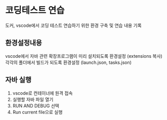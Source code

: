 # 코딩테스트 연습
도커, vscode에서 코딩 테스트 연습하기 위한 환경 구축 및 연습 내용 기록

## 환경설정내용
vscode에서 자바 관련 확장프로그램이 미리 설치되도록 환경설정 (extensions 복사)
각각의 폴더에서 빌드가 되도록 환경설정 (launch.json, tasks.json)

## 자바 실행
1. vscode로 컨테이너에 원격 접속
2. 실행할 자바 파일 열기
3. RUN AND DEBUG 선택
4. Run current file으로 실행

